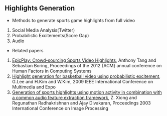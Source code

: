 ## Highlights Generation 

- Methods to generate sports game highlights from full video
1. Social Media Analysis(Twitter)
2. Probabilistic Excitements(Score Gap)
3. Audio

- Related papers
1. [EpicPlay: Crowd-sourcing Sports Video Highlights](https://doi.org/10.1145/2207676.2208622), Anthony Tang and Sebastian Boring, Proceedings of the 2012 {ACM} annual conference on Human Factors in Computing Systems
2. [Highlight generation for basketball video using probabilistic excitement](https://ieeexplore.ieee.org/abstract/document/5202499), G.Lee and H.Kim and W.Kim, 2009 IEEE International Conference on Multimedia and Expo
3. [Generation of sports highlights using motion activity in combination with a common audio feature extraction framework](https://ieeexplore.ieee.org/abstract/document/1246884), Z. Xiong and Regunathan Radhakrishnan and Ajay Divakaran, Proceedings 2003 International Conference on Image Processing
